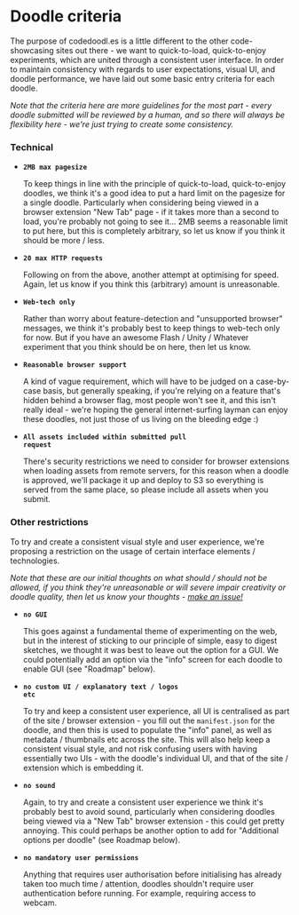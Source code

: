 # Doodle criteria

The purpose of codedoodl.es is a little different to the other code-showcasing sites out there - we want to quick-to-load, quick-to-enjoy experiments, which are united through a consistent user interface. In order to maintain consistency with regards to user expectations, visual UI, and doodle performance, we have laid out some basic entry criteria for each doodle.

_Note that the criteria here are more guidelines for the most part - every doodle submitted will be reviewed by a human, and so there will always be flexibility here - we're just trying to create some consistency._

### Technical

* <code>**2MB max pagesize**</code>

	To keep things in line with the principle of quick-to-load, quick-to-enjoy doodles, we think it's a good idea to put a hard limit on the pagesize for a single doodle. Particularly when considering being viewed in a browser extension "New Tab" page - if it takes more than a second to load, you're probably not going to see it... 2MB seems a reasonable limit to put here, but this is completely arbitrary, so let us know if you think it should be more / less.

* <code>**20 max HTTP requests**</code>

	Following on from the above, another attempt at optimising for speed. Again, let us know if you think this (arbitrary) amount is unreasonable.

* <code>**Web-tech only**</code>

	Rather than worry about feature-detection and "unsupported browser" messages, we think it's probably best to keep things to web-tech only for now. But if you have an awesome Flash / Unity / Whatever experiment that you think should be on here, then let us know.

* <code>**Reasonable browser support**</code>

	A kind of vague requirement, which will have to be judged on a case-by-case basis, but generally speaking, if you're relying on a feature that's hidden behind a browser flag, most people won't see it, and this isn't really ideal - we're hoping the general internet-surfing layman can enjoy these doodles, not just those of us living on the bleeding edge :)

* <code>**All assets included within submitted pull request**</code>

	There's security restrictions we need to consider for browser extensions when loading assets from remote servers, for this reason when a doodle is approved, we'll package it up and deploy to S3 so everything is served from the same place, so please include all assets when you submit.

### Other restrictions

To try and create a consistent visual style and user experience, we're proposing a restriction on the usage of certain interface elements / technologies.

_Note that these are our initial thoughts on what should / should not be allowed, if you think they're unreasonable or will severe impair creativity or doodle quality, then let us know your thoughts - [make an issue!](https://github.com/neilcarpenter/codedoodl.es/issues)_

* <code>**no GUI**</code>

	This goes against a fundamental theme of experimenting on the web, but in the interest of sticking to our principle of simple, easy to digest sketches, we thought it was best to leave out the option for a GUI. We could potentially add an option via the "info" screen for each doodle to enable GUI (see "Roadmap" below).

* <code>**no custom UI / explanatory text / logos etc**</code>

	To try and keep a consistent user experience, all UI is centralised as part of the site / browser extension - you fill out the `manifest.json` for the doodle, and then this is used to populate the "info" panel, as well as metadata / thumbnails etc across the site. This will also help keep a consistent visual style, and not risk confusing users with having essentially two UIs - with the doodle's individual UI, and that of the site / extension which is embedding it.

* <code>**no sound**</code>

	Again, to try and create a consistent user experience we think it's probably best to avoid sound, particularly when considering doodles being viewed via a "New Tab" browser extension - this could get pretty annoying. This could perhaps be another option to add for "Additional options per doodle" (see Roadmap below).

* <code>**no mandatory user permissions**</code>

	Anything that requires user authorisation before initialising has already taken too much time / attention, doodles shouldn't require user authentication before running. For example, requiring access to webcam.